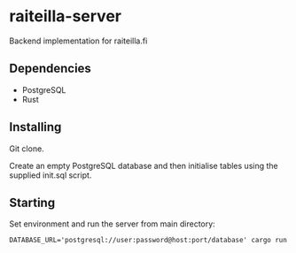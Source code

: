 # raiteilla-server

Backend implementation for raiteilla.fi

## Dependencies

* PostgreSQL
* Rust

## Installing

Git clone.

Create an empty PostgreSQL database and then initialise tables using the supplied init.sql script.

## Starting

Set environment and run the server from main directory:

```
DATABASE_URL='postgresql://user:password@host:port/database' cargo run
```

